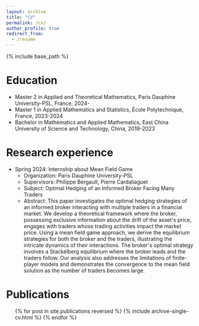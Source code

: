 ```yaml
---
layout: archive
title: "CV"
permalink: /cv/
author_profile: true
redirect_from:
  - /resume
---
```


{% include base_path %}

Education
======
* Master 2 in Applied and Theoretical Mathematics, Paris Dauphine University-PSL, France, 2024-
* Master 1 in Applied Mathematics and Statistics, École Polytechnique, France, 2023-2024
* Bachelor in Mathematics and Applied Mathematics, East China University of Science and Technology, China, 2019-2023

Research experience
======
* Spring 2024: Internship about Mean Field Game
  * Organization: Paris Dauphine University-PSL
  * Supervisors: Philippe Bergault, Pierre Cardaliaguet
  * Subject: Optimal Hedging of an Informed Broker Facing Many Traders
  * Abstract: This paper investigates the optimal hedging strategies of an informed broker interacting with multiple traders in a financial market. We develop a theoretical framework where the broker, possessing exclusive information about the drift of the asset's price, engages with traders whose trading activities impact the market price. Using a mean field game approach, we derive the equilibrium strategies for both the broker and the traders, illustrating the intricate dynamics of their interactions. The broker's optimal strategy involves a Stackelberg equilibrium where the broker leads and the traders follow. Our analysis also addresses the limitations of finite-player models and demonstrates the convergence to the mean field solution as the number of traders becomes large. 

Publications
======
  <ul>{% for post in site.publications reversed %}
    {% include archive-single-cv.html %}
  {% endfor %}</ul> 

